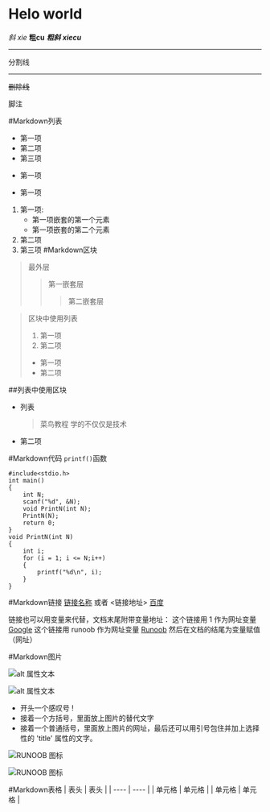 # Helo world

*斜* _xie_
**粗**__cu__
***粗斜*** ___xiecu___
***
分割线
***
~~删除线~~

脚注
[^脚注]: hello world!

#Markdown列表
* 第一项
* 第二项
* 第三项
- 第一项
+ 第一项
1. 第一项:
    * 第一项嵌套的第一个元素
    * 第一项嵌套的第二个元素
2. 第二项
3. 第三项
#Markdown区块
>最外层
>>第一嵌套层
>>>第二嵌套层

>区块中使用列表
> 1. 第一项
> 2. 第二项
> + 第一项
> + 第二项

##列表中使用区块
* 列表
    >菜鸟教程
    >学的不仅仅是技术
* 第二项


#Markdown代码
`printf()`函数
```
#include<stdio.h>
int main()
{
    int N;
    scanf("%d", &N);
    void PrintN(int N);
    PrintN(N);
    return 0;
}
void PrintN(int N)
{
    int i;
    for (i = 1; i <= N;i++)
    {
        printf("%d\n", i);
    }
}
```
#Markdown链接
[链接名称](链接地址)
或者
<链接地址>
[百度](www.baidu.com)

链接也可以用变量来代替，文档末尾附带变量地址：
这个链接用 1 作为网址变量 [Google][1]
这个链接用 runoob 作为网址变量 [Runoob][runoob]
然后在文档的结尾为变量赋值（网址）

  [1]: http://www.google.com/
  [runoob]: http://www.runoob.com/


#Markdown图片

![alt 属性文本](图片地址)

![alt 属性文本](图片地址 "可选标题")

* 开头一个感叹号 !
* 接着一个方括号，里面放上图片的替代文字
* 接着一个普通括号，里面放上图片的网址，最后还可以用引号包住并加上选择性的 'title' 属性的文字。

![RUNOOB 图标](http://static.runoob.com/images/runoob-logo.png)

![RUNOOB 图标](http://static.runoob.com/images/runoob-logo.png "RUNOOB")

#Markdown表格
|  表头   | 表头  |
|  ----  | ----  |
| 单元格  | 单元格 |
| 单元格  | 单元格 |

